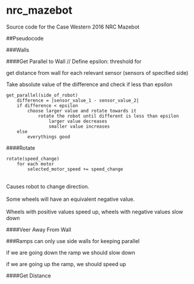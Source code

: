 # nrc_mazebot

Source code for the Case Western 2016 NRC Mazebot

##Pseudocode

###Walls

####Get Parallel to Wall
// Define epsilon: threshold for 

get distance from wall for each relevant sensor (sensors of specified side)

Take absolute value of the diifference and check if less than epsilon

    get_parallel(side_of_robot)
        difference = |sensor_value_1 - sensor_value_2|
        if difference < epsilon
            choose larger value and rotate towards it
                rotate the robot until different is less than epsilon
                    larger value decreases
                    smaller value increases
        else 
            everythings good

####Rotate

    rotate(speed_change)
        for each motor
            selected_motor_speed += speed_change

<br>Causes robot to change direction.</br>
<br>Some wheels will have an equivalent negative value.</br>
<br>Wheels with positive values speed up, wheels with negative values slow down</br>


####Veer Away From Wall

###Ramps
can only use side walls for keeping parallel

if we are going down the ramp we should slow down

if we are going up the ramp, we should speed up

####Get Distance